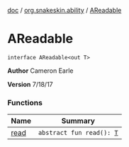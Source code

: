 [doc](../../index.md) / [org.snakeskin.ability](../index.md) / [AReadable](./index.md)

# AReadable

`interface AReadable<out T>`

**Author**
Cameron Earle

**Version**
7/18/17

### Functions

| Name | Summary |
|---|---|
| [read](read.md) | `abstract fun read(): `[`T`](index.md#T) |
